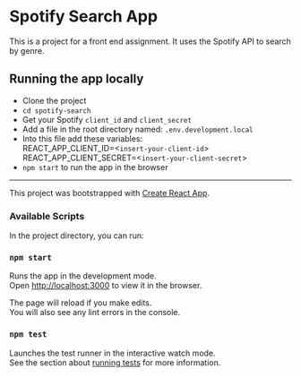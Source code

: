 # Spotify Search App

This is a project for a front end assignment. It uses the Spotify API to search by genre.

## Running the app locally

- Clone the project
- `cd spotify-search`
- Get your Spotify `client_id` and `client_secret`
- Add a file in the root directory named: `.env.development.local`
- Into this file add these variables:\
   REACT_APP_CLIENT_ID=\<`insert-your-client-id`>\
   REACT_APP_CLIENT_SECRET=\<`insert-your-client-secret`>
- `npm start` to run the app in the browser

---

This project was bootstrapped with [Create React App](https://github.com/facebook/create-react-app).

### Available Scripts

In the project directory, you can run:

### `npm start`

Runs the app in the development mode.\
Open [http://localhost:3000](http://localhost:3000) to view it in the browser.

The page will reload if you make edits.\
You will also see any lint errors in the console.

### `npm test`

Launches the test runner in the interactive watch mode.\
See the section about [running tests](https://facebook.github.io/create-react-app/docs/running-tests) for more information.
